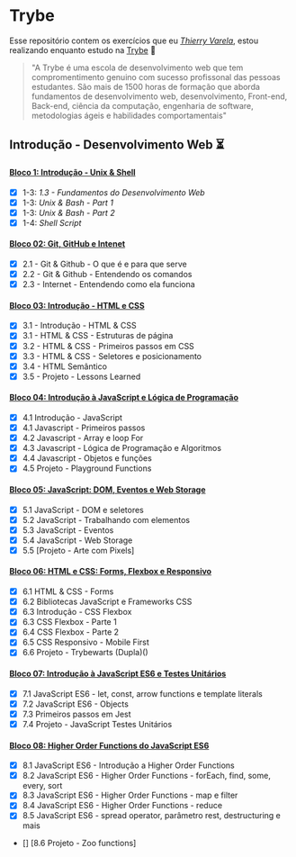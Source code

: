 # Trybe 
Esse repositório contem os exercícios que eu _[Thierry Varela](https://www.linkedin.com/in/varela-thierry/)_, estou realizando enquanto estudo na [Trybe](https://www.betrybe.com/) 🚀

> "A Trybe é uma escola de desenvolvimento web que tem compromentimento genuino com sucesso profissonal das pessoas estudantes. São mais de 1500 horas de formação que aborda fundamentos de desenvolvimento web, desenvolvimento, Front-end, Back-end, ciência da computação, engenharia de software, metodologias ágeis e habilidades comportamentais"

## Introdução - Desenvolvimento Web ⏳

#### [Bloco 1: Introdução - Unix & Shell](https://github.com/thierrydrmv/trybe-exercises/tree/main/fundamentos/bloco-01-unix-e-bash)

- [x] 1-3: _1.3 - Fundamentos do Desenvolvimento Web_
- [x] 1-3: _Unix & Bash - Part 1_
- [x] 1-3: _Unix & Bash - Part 2_
- [x] 1-4: _Shell Script_

#### [Bloco 02: Git, GitHub e Intenet](https://github.com/thierrydrmv/trybe-exercises/tree/main/fundamentos/bloco-02-git-github)

- [x] 2.1 - Git & Github - O que é e para que serve
- [x] 2.2 - Git & Github - Entendendo os comandos
- [x] 2.3 - Internet - Entendendo como ela funciona

#### [Bloco 03: Introdução - HTML e CSS](https://github.com/thierrydrmv/trybe-exercises/tree/main/fundamentos/bloco-03-introducao-html-css/)
- [x] 3.1 - Introdução - HTML & CSS
- [x] 3.1 - HTML & CSS - Estruturas de página
- [x] 3.2 - HTML & CSS - Primeiros passos em CSS
- [x] 3.3 - HTML & CSS - Seletores e posicionamento
- [x] 3.4 - HTML Semântico
- [x] 3.5 - Projeto - Lessons Learned

#### [Bloco 04: Introdução à JavaScript e Lógica de Programação](https://github.com/thierrydrmv/trybe-exercises/tree/main/fundamentos/bloco-04-introducao-a-javascript-e-logica-de-programacao/)

- [x] 4.1 Introdução - JavaScript
- [x] 4.1 Javascript - Primeiros passos
- [x] 4.2 Javascript - Array e loop For
- [x] 4.3 Javascript - Lógica de Programação e Algoritmos
- [x] 4.4 Javascript - Objetos e funções
- [x] 4.5 Projeto - Playground Functions

#### [Bloco 05: JavaScript: DOM, Eventos e Web Storage](https://github.com/thierrydrmv/trybe-exercises/tree/main/fundamentos/bloco-05-javascript-dom-eventos-e-web-storage)
- [x] 5.1 JavaScript - DOM e seletores
- [x] 5.2 JavaScript - Trabalhando com elementos
- [x] 5.3 JavaScript - Eventos
- [X] 5.4 JavaScript - Web Storage
- [X] 5.5 [Projeto - Arte com Pixels]

#### [Bloco 06: HTML e CSS: Forms, Flexbox e Responsivo](https://github.com/thierrydrmv/trybe-exercises/tree/main/fundamentos/bloco-06-forms-flexbox-e-responsivo/)
- [x] 6.1 HTML & CSS - Forms
- [x] 6.2 Bibliotecas JavaScript e Frameworks CSS
- [x] 6.3 Introdução - CSS Flexbox
- [x] 6.3 CSS Flexbox - Parte 1
- [x] 6.4 CSS Flexbox - Parte 2
- [x] 6.5 CSS Responsivo - Mobile First
- [x] 6.6 Projeto - Trybewarts (Dupla)()

#### [Bloco 07: Introdução à JavaScript ES6 e Testes Unitários](https://github.com/thierrydrmv/trybe-exercises/tree/main/fundamentos/bloco-07-introducao-es6-e-testes-unitarios)
- [x] 7.1 JavaScript ES6 - let, const, arrow functions e template literals
- [x] 7.2 JavaScript ES6 - Objects
- [x] 7.3 Primeiros passos em Jest
- [x] 7.4 Projeto - JavaScript Testes Unitários

#### [Bloco 08: Higher Order Functions do JavaScript ES6](https://github.com/thierrydrmv/trybe-exercises/tree/main/fundamentos/bloco-08-introducao-a-higher-order-functions)
- [x] 8.1 JavaScript ES6 - Introdução a Higher Order Functions
- [x] 8.2 JavaScript ES6 - Higher Order Functions - forEach, find, some, every, sort
- [x] 8.3 JavaScript ES6 - Higher Order Functions - map e filter
- [x] 8.4 JavaScript ES6 - Higher Order Functions - reduce
- [x] 8.5 JavaScript ES6 - spread operator, parâmetro rest, destructuring e mais
- [] [8.6 Projeto - Zoo functions]
